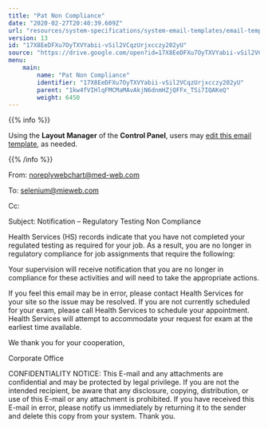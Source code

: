 ```yaml
---
title: "Pat Non Compliance"
date: "2020-02-27T20:40:39.609Z"
url: "resources/system-specifications/system-email-templates/email-templates-from-chart/pat-non-compliance.html"
version: 13
id: "17X8EeDFXu7OyTXVYabii-vSil2VCqzUrjxcczy202yU"
source: "https://drive.google.com/open?id=17X8EeDFXu7OyTXVYabii-vSil2VCqzUrjxcczy202yU"
menu:
    main:
        name: "Pat Non Compliance"
        identifier: "17X8EeDFXu7OyTXVYabii-vSil2VCqzUrjxcczy202yU"
        parent: "1kw4fVIHlqFMCMaMAvAkjN6dnmHZjQFFx_TSi7IQAKeQ"
        weight: 6450
---
```









{{% info %}}

Using the **Layout Manager** of the **Control Panel**, users may [edit this email template](https://system/?f=admin&subfunc=layout_manager&search_for=email&layout_search=Go&lv_layout_manager_limit=0&opp=edit&doc_type&old_module=Email&old_name=Pat+Non+Compliance&active=0), as needed.

{{% /info %}}


From: noreplywebchart@med-web.com

To: selenium@mieweb.com

Cc: 

Subject: Notification – Regulatory Testing Non Compliance

Health Services (HS) records indicate that you have not completed your regulated testing as required for your job. As a result, you are no longer in regulatory compliance for job assignments that require the following:



Your supervision will receive notification that you are no longer in compliance for these activities and will need to take the appropriate actions.



If you feel this email may be in error, please contact Health Services for your site so the issue may be resolved. If you are not currently scheduled for your exam, please call Health Services to schedule your appointment. Health Services will attempt to accommodate your request for exam at the earliest time available.



We thank you for your cooperation,



Corporate Office





CONFIDENTIALITY NOTICE: This E-mail and any attachments are confidential and may be protected by legal privilege. If you are not the intended recipient, be aware that any disclosure, copying, distribution, or use of this E-mail or any attachment is prohibited. If you have received this E-mail in error, please notify us immediately by returning it to the sender and delete this copy from your system. Thank you.

